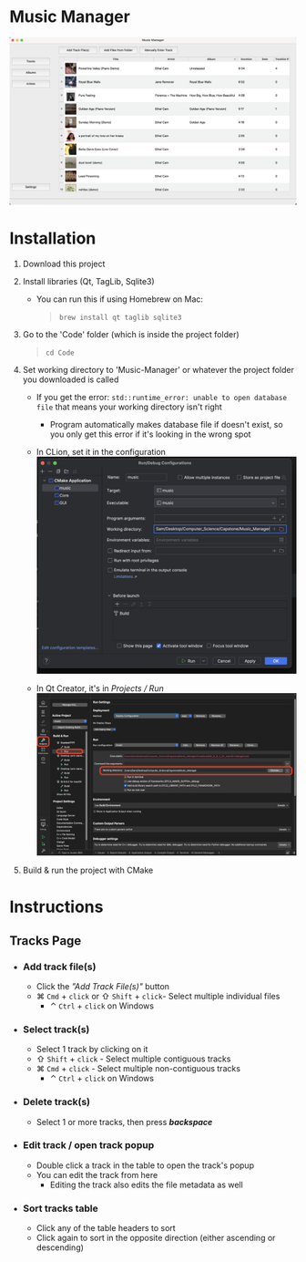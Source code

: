 # Music Manager

![](Code/GUI/Main/Default_Images/tracks_page.png)

# Installation

1. Download this project

2. Install libraries (Qt, TagLib, Sqlite3)
    - You can run this if using Homebrew on Mac:
        > `brew install qt taglib sqlite3`

3. Go to the 'Code' folder (which is inside the project folder)
    > `cd Code`

4. Set working directory to 'Music-Manager' or whatever the project folder you downloaded is called
    - If you get the error: `std::runtime_error: unable to open database file` that means your working directory isn't right
        - Program automatically makes database file if doesn't exist, so you only get this error if it's looking in the wrong spot
    - In CLion, set it in the configuration 
        ![](Code/GUI/Main/Default_Images/CLion_working_dir_2.png)


    - In Qt Creator, it's in *Projects / Run*
        ![](Code/GUI/Main/Default_Images/Qt_working_dir_marked.png)

4. Build & run the project with CMake


# Instructions

## Tracks Page
- ### Add track file(s)
    - Click the *"Add Track File(s)"* button
    - ⌘ `Cmd` + `click` or ⇧ `Shift` + `click`- Select multiple individual files
        - ⌃ `Ctrl` + `click` on Windows
- ### Select track(s)
    - Select 1 track by clicking on it
    - ⇧ `Shift` + `click` - Select multiple contiguous tracks
    - ⌘ `Cmd` + `click` - Select multiple non-contiguous tracks
        - ⌃ `Ctrl` + `click` on Windows
- ### Delete track(s)
    - Select 1 or more tracks, then press ***backspace***
- ### Edit track / open track popup
    - Double click a track in the table to open the track's popup
    - You can edit the track from here
        - Editing the track also edits the file metadata as well
- ### Sort tracks table
    - Click any of the table headers to sort
    - Click again to sort in the opposite direction (either ascending or descending)